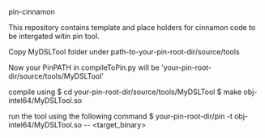 pin-cinnamon 

This repository contains template and place holders for cinnamon code to be intergated witin pin tool.

Copy MyDSLTool folder under
path-to-your-pin-root-dir/source/tools

Now your PinPATH in compileToPin.py will be 'your-pin-root-dir/source/tools/MyDSLTool'

compile using 
$ cd your-pin-root-dir/source/tools/MyDSLTool
$ make obj-intel64/MyDSLTool.so

run the tool using the following command
$ your-pin-root-dir/pin -t obj-intel64/MyDSLTool.so -- <target_binary>

